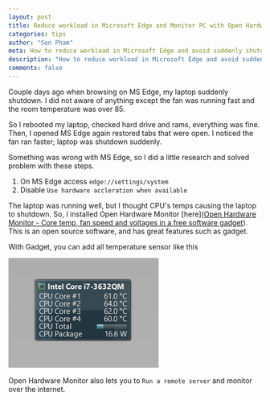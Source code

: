 ```yaml
---
layout: post
title: Reduce workload in Microsoft Edge and Monitor PC with Open Hardware Monitor
categories: tips
author: "Son Pham"
meta: How to reduce workload in Microsoft Edge and avoid suddenly shutdown
description: "How to reduce workload in Microsoft Edge and avoid suddenly shutdown"
comments: false
---
```




Couple days ago when browsing on MS Edge, my laptop suddenly shutdown. I did not aware of anything except the fan was running fast and the room temperature was over 85.   

So I rebooted my laptop, checked hard drive and rams, everything was fine. Then, I opened MS Edge again restored tabs that were open. I noticed the fan ran faster; laptop was shutdown suddenly.  

Something was wrong with MS Edge, so I did a little research and solved problem with these steps.  

1. On MS Edge access `edge://settings/system`
2. Disable `Use hardware accleration when available`  
  
The laptop was running well, but I thought CPU's temps causing the laptop to shutdown. So, I installed Open Hardware Monitor [here]([Open Hardware Monitor - Core temp, fan speed and voltages in a free software gadget](https://openhardwaremonitor.org/)). This is an open source software, and has great features such as gadget.  

With Gadget, you can add all temperature sensor like this  

![Gadget 1](https://raw.githubusercontent.com/lamegaton/lamegaton.github.io/gh-pages/_posts/notebook/assets/OHM_gadget_1.png)

Open Hardware Monitor also lets you to `Run a remote server` and monitor over the internet.

